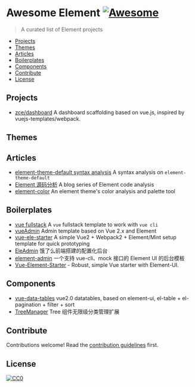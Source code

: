 # Awesome Element [![Awesome](https://cdn.rawgit.com/sindresorhus/awesome/d7305f38d29fed78fa85652e3a63e154dd8e8829/media/badge.svg)](https://github.com/sindresorhus/awesome)

> A curated list of Element projects

<!-- START doctoc generated TOC please keep comment here to allow auto update -->
<!-- DON'T EDIT THIS SECTION, INSTEAD RE-RUN doctoc TO UPDATE -->


- [Projects](#projects)
- [Themes](#themes)
- [Articles](#articles)
- [Boilerplates](#boilerplates)
- [Components](#components)
- [Contribute](#contribute)
- [License](#license)

<!-- END doctoc generated TOC please keep comment here to allow auto update -->

## Projects

- [zce/dashboard](https://github.com/zce/dashboard) A dashboard scaffolding based on vue.js, inspired by vuejs-templates/webpack. 

## Themes

## Articles

- [element-theme-default syntax analysis](https://github.com/Molunerfinn/theme-default/) A syntax analysis on `element-theme-default`
- [Element 源码分析](http://www.jianshu.com/c/c71f9c127c71) A blog series of Element code analysis
- [element-color](https://github.com/MIKUScallion/element-color) An element theme's color analysis and palette tool

## Boilerplates

- [vue fullstack](https://github.com/erguotou520/vue-fullstack/) A `vue` fullstack template to work with `vue cli`
- [vueAdmin](https://github.com/taylorchen709/vueAdmin/) Admin template based on Vue 2.x and Element
- [vue-ele-starter](https://github.com/jikkai/vue-ele-starter) A simple Vue2 + Webpack2 + Element/Mint setup template for quick prototyping
- [EleAdmin](https://git.oschina.net/bfgdqch/EleAdmin) 饿了么前端搭建的配置化后台
- [element-admin](https://github.com/lynzz/element-admin) 一个支持 vue-cli、mock 接口的 Element UI 的后台模板
- [Vue-Element-Starter](https://github.com/Metnew/vue-element-starter) - Robust, simple Vue starter with Element-UI.

## Components
- [vue-data-tables](https://github.com/njleonzhang/vue-data-tables) vue2.0 datatables, based on element-ui, el-table + el-pagination + filter + sort
- [TreeManager](https://github.com/Kuaizi-co/TreeManager) Tree 组件无限级分类管理扩展


## Contribute

Contributions welcome! Read the [contribution guidelines](contributing.md) first.

## License

[![CC0](http://i.creativecommons.org/p/zero/1.0/88x31.png)](http://creativecommons.org/publicdomain/zero/1.0/)
